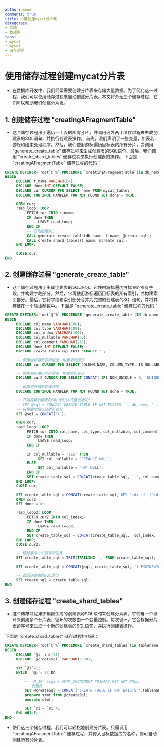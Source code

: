 ```yaml
---
author: meow
comments: true
title: 一键创建mycat分片表
categories:
- 后端
- 数据库
tags:
- mycat
- mysql
- 储存过程
---
```


# 使用储存过程创建mycat分片表

- 在数据库开发中，我们经常需要创建分片表来存储大量数据。为了简化这一过程，我们可以使用储存过程来自动创建分片表。本文将介绍三个储存过程，它们可以帮助我们创建分片表。

## 1. 创建储存过程 "creatingAFragmentTable"

- 这个储存过程用于遍历一个表的所有分片，并调用另外两个储存过程来生成创建表的SQL语句，并执行创建表操作。
首先，我们声明了一些变量，如表名、游标和结束处理程序。然后，我们使用游标遍历目标表的所有分片，并调用 "generate_create_table" 储存过程来生成创建表的SQL语句。最后，我们调用 "create_shard_tables" 储存过程来执行创建表的操作。
下面是 "creatingAFragmentTable" 储存过程的代码：

```sql
CREATE DEFINER=`root`@`%` PROCEDURE `creatingAFragmentTable`(in db_name VARCHAR(50))
BEGIN
     DECLARE t_name VARCHAR(64);
     DECLARE done INT DEFAULT FALSE;
     DECLARE cur CURSOR FOR SELECT name FROM mycat_table;
     DECLARE CONTINUE HANDLER FOR NOT FOUND SET done = TRUE;

     OPEN cur;
     read_loop: LOOP
          FETCH cur INTO t_name;
          IF done THEN
               LEAVE read_loop;
          END IF;
          -- 获取创建SQL
          CALL generate_create_table(db_name, t_name, @create_sql);
          CALL create_shard_tables(t_name, @create_sql);
     END LOOP;

     CLOSE cur;
END
```

## 2. 创建储存过程 "generate_create_table"

- 这个储存过程用于生成创建表的SQL语句。它使用游标遍历目标表的所有字段，并构建字段部分。然后，它再使用游标遍历目标表的所有索引，并构建索引部分。最后，它将字段和索引部分合并为完整的创建表的SQL语句，并将其存储在一个输出参数中。
下面是 "generate_create_table" 储存过程的代码：

```sql
CREATE DEFINER=`root`@`%` PROCEDURE `generate_create_table`(IN db_name VARCHAR(100), IN tbl_name VARCHAR(100),out create_sql VARCHAR(5000))
BEGIN
     DECLARE col_name VARCHAR(100);
     DECLARE col_type VARCHAR(100);
     DECLARE col_index VARCHAR(100);
     DECLARE col_nullable VARCHAR(50);
     DECLARE col_comment VARCHAR(255);
     DECLARE done INT DEFAULT FALSE;
     DECLARE create_table_sql TEXT DEFAULT '';

     -- 使用游标遍历字段信息，构建字段部分
     DECLARE cur CURSOR FOR SELECT COLUMN_NAME, COLUMN_TYPE, IS_NULLABLE, COLUMN_COMMENT FROM INFORMATION_SCHEMA.COLUMNS WHERE TABLE_SCHEMA = db_name AND TABLE_NAME = tbl_name;

     -- 使用游标遍历索引信息，构建索引部分
     DECLARE cur2 CURSOR FOR SELECT CONCAT( IF( NON_UNIQUE = 0, 'UNIQUE', IF( INDEX_TYPE LIKE 'FULLTEXT%', 'FULLTEXT KEY', 'KEY' ) ), ' `', INDEX_NAME, '` (', GROUP_CONCAT('`', COLUMN_NAME, '`'), ')', IF( INDEX_TYPE NOT LIKE 'FULLTEXT%', CONCAT(' USING ', INDEX_TYPE), '' ) ) AS INDEX_INFO FROM INFORMATION_SCHEMA.STATISTICS WHERE INDEX_NAME != 'PRIMARY' and TABLE_SCHEMA = db_name AND TABLE_NAME = tbl_name GROUP BY INDEX_NAME, INDEX_TYPE;

     -- 设置游标结束处理程序
     DECLARE CONTINUE HANDLER FOR NOT FOUND SET done = TRUE;

     -- 开始构建创建表的SQL语句(A完整创建SQL)
     -- SET @sql = CONCAT('CREATE TABLE IF NOT EXISTS `', db_name, '`.`', tbl_name, '` (');
     -- 只需要字段以及索引部分
     SET @sql = CONCAT('(');

     OPEN cur;
     read_loop: LOOP
          FETCH cur INTO col_name, col_type, col_nullable, col_comment;
          IF done THEN
               LEAVE read_loop;
          END IF;

          IF col_nullable = 'YES' THEN
               SET col_nullable = 'DEFAULT NULL';
          ELSE
               SET col_nullable = 'NOT NULL';
          END IF;
          SET create_table_sql = CONCAT(create_table_sql, '`', col_name, '` ', col_type, ' ', col_nullable, ' COMMENT \'', col_comment, '\', ');
     END LOOP;
     CLOSE cur;

     SET create_table_sql = CONCAT(create_table_sql,'KEY `idx_id` (`id`) USING BTREE,');
     OPEN cur2;
     SET done = 0;

     read_loop2: LOOP
          FETCH cur2 INTO col_index;
          IF done THEN
               LEAVE read_loop2;
          END IF;
          SET create_table_sql = CONCAT(create_table_sql,  col_index,',');
     END LOOP;
     CLOSE cur2;

     -- 移除最后一个逗号和空格
     SET create_table_sql = TRIM(TRAILING ',' FROM create_table_sql);

     SET create_table_sql = CONCAT(@sql, create_table_sql, ') ENGINE=InnoDB DEFAULT CHARSET=utf8;');

     -- 返回创建表的SQL语句
     SET create_sql = create_table_sql;
END
```

## 3. 创建储存过程 "create_shard_tables"

- 这个储存过程用于根据生成的创建表的SQL语句来创建分片表。它使用一个循环来创建多个分片表，循环的次数由一个变量控制。每次循环，它会根据分片表的序号来生成一个新的创建表的SQL语句，并执行创建表操作。

下面是 "create_shard_tables" 储存过程的代码：

```sql
CREATE DEFINER=`root`@`%` PROCEDURE `create_shard_tables`(in tablename VARCHAR(50),in createsql VARCHAR(5000))
BEGIN
     DECLARE `@i` int(11);
     DECLARE `@createSql` VARCHAR(5000);

     set `@i`=1;
     WHILE  `@i`< 33 DO

         -- `M_ID` bigint AUTO_INCREMENT PRIMARY KEY NOT NULL,
         -- 创建表
         SET @createSql = CONCAT('CREATE TABLE IF NOT EXISTS ',tablename,`@i`,createsql);
         prepare stmt from @createSql;
         execute stmt;

         SET `@i`= `@i`+1;
     END WHILE;
END
```

- 使用这三个储存过程，我们可以轻松地创建分片表。只需调用 "creatingAFragmentTable" 储存过程，并传入目标数据库的名称，即可自动创建所有分片表。
